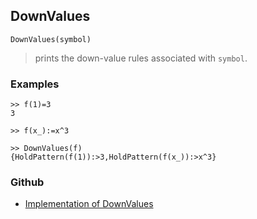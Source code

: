 ## DownValues 

```
DownValues(symbol)
```
> prints the down-value rules associated with `symbol`.
  
### Examples

``` 
>> f(1)=3
3

>> f(x_):=x^3

>> DownValues(f) 
{HoldPattern(f(1)):>3,HoldPattern(f(x_)):>x^3}
```

### Github

* [Implementation of DownValues](https://github.com/axkr/symja_android_library/blob/master/symja_android_library/matheclipse-core/src/main/java/org/matheclipse/core/builtin/PatternMatching.java#L577) 
